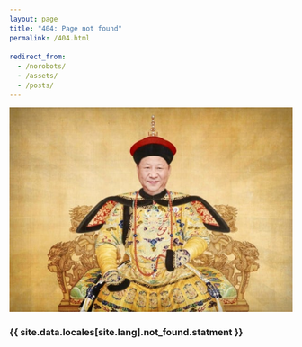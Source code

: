 ```yaml
---
layout: page
title: "404: Page not found"
permalink: /404.html

redirect_from:
  - /norobots/
  - /assets/
  - /posts/
---
```


![image](/assets/img/emperor_Xi.jpeg)

### {{ site.data.locales[site.lang].not_found.statment }}
